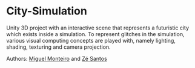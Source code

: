 # City-Simulation
Unity 3D project with an interactive scene that represents a futuristic city which exists inside a simulation. 
To represent glitches in the simulation, various visual computing concepts are played with, namely lighting, shading, texturing and camera projection.

Authors: [Miguel Monteiro](https://github.com/Exodus09) and [Zé Santos]()

